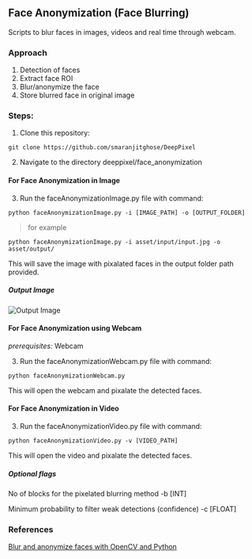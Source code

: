## Face Anonymization (Face Blurring)

Scripts to blur faces in images, videos and real time through webcam.

### Approach

1. Detection of faces
2. Extract face ROI
3. Blur/anonymize the face
4. Store blurred face in original image

### Steps:
1) Clone this repository:
```
git clone https://github.com/smaranjitghose/DeepPixel
```

2) Navigate to the directory deeppixel/face_anonymization


#### For Face Anonymization in Image

3) Run the faceAnonymizationImage.py file with command:

```
python faceAnonymizationImage.py -i [IMAGE_PATH] -o [OUTPUT_FOLDER]

```
> for example
```
python faceAnonymizationImage.py -i asset/input/input.jpg -o asset/output/ 
```
This will save the image with pixalated faces in the output folder path provided.

##### Output Image
![Output Image](https://github.com/jhalak27/DeepPixel/blob/faceanonymization/deeppixel/face_anonymization/asset/output/input.png)


#### For Face Anonymization using Webcam
*prerequisites:* Webcam

3) Run the faceAnonymizationWebcam.py  file with command:

```
python faceAnonymizationWebcam.py 
```
This will open the webcam and pixalate the detected faces.

#### For Face Anonymization in Video

3) Run the faceAnonymizationVideo.py file with command:

```
python faceAnonymizationVideo.py -v [VIDEO_PATH]

```
This will open the video and pixalate the detected faces.

##### Optional flags
No of blocks for the pixelated blurring method
-b [INT]  

Minimum probability to filter weak detections (confidence)
-c [FLOAT]   


### References

[Blur and anonymize faces with OpenCV and Python](https://www.pyimagesearch.com/2020/04/06/blur-and-anonymize-faces-with-opencv-and-python/)

